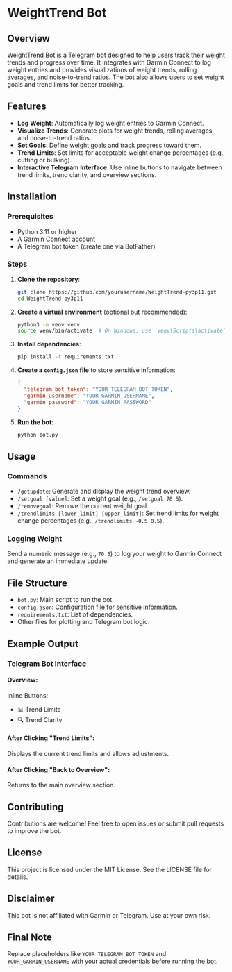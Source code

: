 # WeightTrend Bot

## Overview
WeightTrend Bot is a Telegram bot designed to help users track their weight trends and progress over time. It integrates with Garmin Connect to log weight entries and provides visualizations of weight trends, rolling averages, and noise-to-trend ratios. The bot also allows users to set weight goals and trend limits for better tracking.

## Features
- **Log Weight**: Automatically log weight entries to Garmin Connect.
- **Visualize Trends**: Generate plots for weight trends, rolling averages, and noise-to-trend ratios.
- **Set Goals**: Define weight goals and track progress toward them.
- **Trend Limits**: Set limits for acceptable weight change percentages (e.g., cutting or bulking).
- **Interactive Telegram Interface**: Use inline buttons to navigate between trend limits, trend clarity, and overview sections.

## Installation

### Prerequisites
- Python 3.11 or higher
- A Garmin Connect account
- A Telegram bot token (create one via BotFather)

### Steps
1. **Clone the repository**:
    ```bash
    git clone https://github.com/yourusername/WeightTrend-py3p11.git
    cd WeightTrend-py3p11
    ```

2. **Create a virtual environment** (optional but recommended):
    ```bash
    python3 -m venv venv
    source venv/bin/activate  # On Windows, use `venv\Scripts\activate`
    ```

3. **Install dependencies**:
    ```bash
    pip install -r requirements.txt
    ```

4. **Create a `config.json` file** to store sensitive information:
    ```json
    {
      "telegram_bot_token": "YOUR_TELEGRAM_BOT_TOKEN",
      "garmin_username": "YOUR_GARMIN_USERNAME",
      "garmin_password": "YOUR_GARMIN_PASSWORD"
    }
    ```

5. **Run the bot**:
    ```bash
    python bot.py
    ```

## Usage

### Commands
- `/getupdate`: Generate and display the weight trend overview.
- `/setgoal [value]`: Set a weight goal (e.g., `/setgoal 70.5`).
- `/removegoal`: Remove the current weight goal.
- `/trendlimits [lower_limit] [upper_limit]`: Set trend limits for weight change percentages (e.g., `/trendlimits -0.5 0.5`).

### Logging Weight
Send a numeric message (e.g., `70.5`) to log your weight to Garmin Connect and generate an immediate update.

## File Structure
- `bot.py`: Main script to run the bot.
- `config.json`: Configuration file for sensitive information.
- `requirements.txt`: List of dependencies.
- Other files for plotting and Telegram bot logic.

## Example Output

### Telegram Bot Interface
#### Overview:
Inline Buttons:
- 📊 Trend Limits
- 🔍 Trend Clarity

#### After Clicking "Trend Limits":
Displays the current trend limits and allows adjustments.

#### After Clicking "Back to Overview":
Returns to the main overview section.

## Contributing
Contributions are welcome! Feel free to open issues or submit pull requests to improve the bot.

## License
This project is licensed under the MIT License. See the LICENSE file for details.

## Disclaimer
This bot is not affiliated with Garmin or Telegram. Use at your own risk.

## Final Note
Replace placeholders like `YOUR_TELEGRAM_BOT_TOKEN` and `YOUR_GARMIN_USERNAME` with your actual credentials before running the bot.